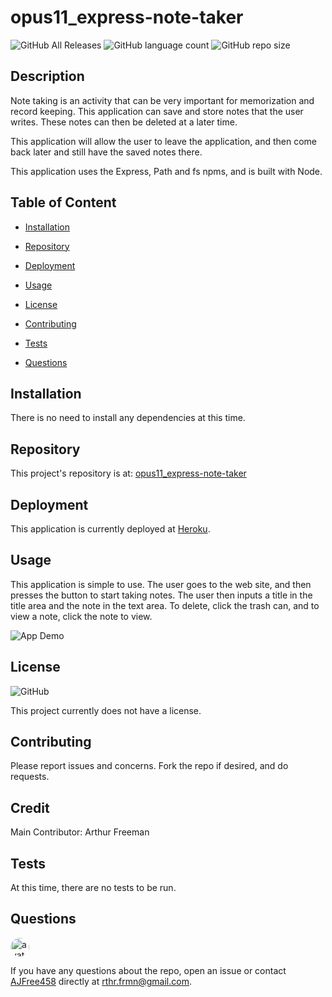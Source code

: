 # opus11_express-note-taker


![GitHub All Releases](https://img.shields.io/github/languages/top/AJFree458/opus11_express-note-taker) ![GitHub language count](https://img.shields.io/github/languages/count/AJFree458/opus11_express-note-taker) ![GitHub repo size](https://img.shields.io/github/repo-size/AJFree458/opus11_express-note-taker)

## Description

Note taking is an activity that can be very important for memorization and record keeping. This application can save and store notes that the user writes. These notes can then be deleted at a later time.

This application will allow the user to leave the application, and then come back later and still have the saved notes there.

This application uses the Express, Path and fs npms, and is built with Node.

## Table of Content

* [Installation](#installation)

* [Repository](#repository)

* [Deployment](#deployment)

* [Usage](#usage)

* [License](#license)

* [Contributing](#contributing)

* [Tests](#tests)

* [Questions](#questions)

## Installation

There is no need to install any dependencies at this time.

## Repository

This project's repository is at: [opus11_express-note-taker](https://github.com/AJFree458/opus11_express-note-taker)

## Deployment

This application is currently deployed at [Heroku](https://ancient-woodland-06582.herokuapp.com/).

## Usage

This application is simple to use. The user goes to the web site, and then presses the button to start taking notes. The user then inputs a title in the title area and the note in the text area. To delete, click the trash can, and to view a note, click the note to view.

![App Demo](./img/Note-Taker-Demo.gif)

## License

![GitHub](https://img.shields.io/github/license/AJFree458/opus11_express-note-taker)

This project currently does not have a license.

## Contributing

Please report issues and concerns. Fork the repo if desired, and do requests.

## Credit

Main Contributor: Arthur Freeman

## Tests

At this time, there are no tests to be run.

## Questions

<img src="https://avatars3.githubusercontent.com/u/59231957?v=4" alt="avatar" style="border-radius: 16px" width="30" />

If you have any questions about the repo, open an issue or contact [AJFree458](https://api.github.com/users/AJFree458) directly at rthr.frmn@gmail.com.
